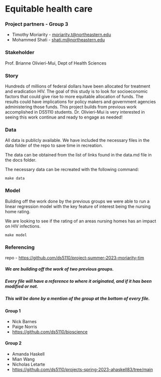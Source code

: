 # Equitable health care

### Project partners - Group 3

* Timothy Moriarity - moriarity.t@northeastern.edu
* Mohammed Shati - shati.m@northeastern.edu


### Stakeholder

Prof. Brianne Olivieri-Mui, Dept of Health Sciences

### Story

Hundreds of millions of federal dollars have been allocated for treatment and eradication HIV. The goal of this study is to look for socioeconomic factors that could give rise to more equitable allocation of funds. The results could have implications for policy makers and government agencies administering those funds. This project builds from previous work accomplished in DS5110 students. Dr. Olivieri-Mui is very interested in seeing this work continue and ready to engage as needed!


### Data

All data is publicly available. We have included the necessary files in the data folder of the repo to save time in recreation.

The data can be obtained from the list of links found in the data.md file in the docs folder.

The necessary data can be recreated with the following command:

```
make data
```

### Model

Building off the work done by the previous groups we were able to run a linear regression model with the key feature of interest being the nursing home rating.

We are looking to see if the rating of an areas nursing homes has an impact on HIV infections.
```
make model
```


### Referencing

repo - https://github.com/ds5110/project-summer-2023-moriarity-tim

##### We are building off the work of two previous groups.

##### Every file will have a reference to where it originated, and if it has been modified or not. 
##### This will be done by a mention of the group at the bottom of every file.

#### Group 1
* Nick Barnes
* Paige Norris
* https://github.com/ds5110/bioscience

#### Group 2 
* Amanda Haskell
* Mian Wang
* Nicholas Letarte
* https://github.com/ds5110/projects-spring-2023-ahaskell83/tree/main

